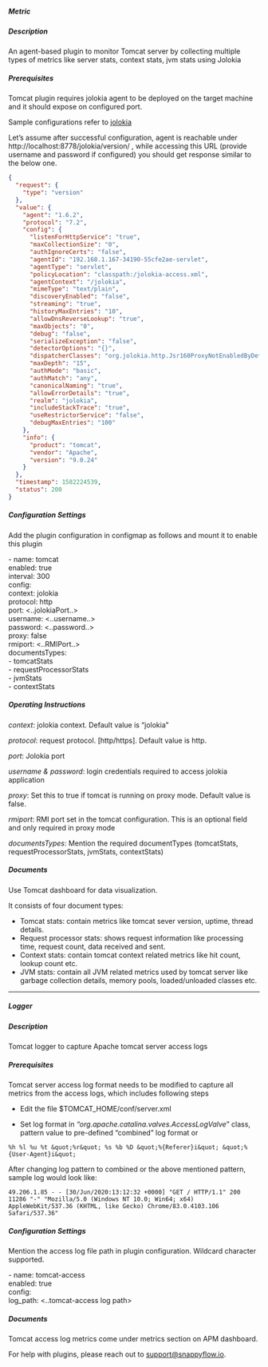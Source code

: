 ##### Metric

##### Description

An agent-based plugin to monitor Tomcat server by collecting multiple types of metrics like server stats, context stats, jvm stats using Jolokia

##### Prerequisites

Tomcat plugin requires jolokia agent to be deployed on the target machine and it should expose on configured port.

Sample configurations refer to [jolokia](https://jolokia.org/documentation.html) 

Let’s assume after successful configuration, agent is reachable under http://localhost:8778/jolokia/version/  , while accessing this URL (provide username and password if configured) you should get response similar to the below one. 

```json
{
  "request": {
    "type": "version"
  },
  "value": {
    "agent": "1.6.2",
    "protocol": "7.2",
    "config": {
      "listenForHttpService": "true",
      "maxCollectionSize": "0",
      "authIgnoreCerts": "false",
      "agentId": "192.168.1.167-34190-55cfe2ae-servlet",
      "agentType": "servlet",
      "policyLocation": "classpath:/jolokia-access.xml",
      "agentContext": "/jolokia",
      "mimeType": "text/plain",
      "discoveryEnabled": "false",
      "streaming": "true",
      "historyMaxEntries": "10",
      "allowDnsReverseLookup": "true",
      "maxObjects": "0",
      "debug": "false",
      "serializeException": "false",
      "detectorOptions": "{}",
      "dispatcherClasses": "org.jolokia.http.Jsr160ProxyNotEnabledByDefaultAnymoreDispatcher",
      "maxDepth": "15",
      "authMode": "basic",
      "authMatch": "any",
      "canonicalNaming": "true",
      "allowErrorDetails": "true",
      "realm": "jolokia",
      "includeStackTrace": "true",
      "useRestrictorService": "false",
      "debugMaxEntries": "100"
    },
    "info": {
      "product": "tomcat",
      "vendor": "Apache",
      "version": "9.0.24"
    }
  },
  "timestamp": 1582224539,
  "status": 200
}
```

##### Configuration Settings

Add the plugin configuration in configmap as follows and mount it to enable this plugin

<div class="sfpollerExample">
  <div> - name: tomcat</div>
  <div class="innerLeft">
    <div>enabled: true</div>
    <div>interval: 300 </div>
    <div>config:</div>
    <div class="innerLeft">
      <div>context: jolokia</div>
      <div>protocol: http</div>
      <div>port: <..jolokiaPort..></div>
      <div>username: <..username..></div>
      <div>password: <..password..></div>
      <div>proxy: false</div>
      <div>rmiport: <..RMIPort..></div>
      <div>documentsTypes:</div>
      <div>- tomcatStats</div>
      <div>- requestProcessorStats</div>
      <div>- jvmStats</div>
      <div>- contextStats</div>
    </div>
  </div>
</div>

##### Operating Instructions

*context*: jolokia context. Default value is “jolokia”

*protocol*: request protocol. [http/https]. Default value is http.

*port*: Jolokia port

*username & password*: login credentials required to access jolokia application

*proxy*: Set this to true if tomcat is running on proxy mode. Default value is false.

*rmiport*: RMI port set in the tomcat configuration. This is an optional field and only required in proxy mode

*documentsTypes*: Mention the required documentTypes (tomcatStats, requestProcessorStats, jvmStats, contextStats)

##### Documents

Use Tomcat dashboard for data visualization.

It consists of four document types:

- Tomcat stats: contain metrics like tomcat sever version, uptime, thread details.
- Request processor stats: shows request information like processing time, request count, data received and sent.
- Context stats: contain tomcat context related metrics like hit count, lookup count etc.
- JVM stats: contain all JVM related metrics used by tomcat server like garbage collection details, memory pools, loaded/unloaded classes etc.

------

##### Logger

##### Description

Tomcat logger to capture Apache tomcat server access logs

##### Prerequisites

Tomcat server access log format needs to be modified to capture all metrics from the access logs, which includes following steps

- Edit the file $TOMCAT_HOME/conf/server.xml

- Set log format in *“org.apache.catalina.valves.AccessLogValve*” class, pattern value to pre-defined “combined” log format or

```
%h %l %u %t &quot;%r&quot; %s %b %D &quot;%{Referer}i&quot; &quot;%{User-Agent}i&quot;
```

After changing log pattern to combined or the above mentioned pattern, sample log would look like:

```
49.206.1.85 - - [30/Jun/2020:13:12:32 +0000] "GET / HTTP/1.1" 200 11286 "-" "Mozilla/5.0 (Windows NT 10.0; Win64; x64) AppleWebKit/537.36 (KHTML, like Gecko) Chrome/83.0.4103.106 Safari/537.36"
```

##### Configuration Settings

Mention the access log file path in plugin configuration. Wildcard character supported.

<div class="sfpollerExample">
<div>- name: tomcat-access</div>
<div class="innerLeft">
  <div>enabled: true</div>
  <div>config:</div>
  <div class="innerLeft">
   <div>log_path: <..tomcat-access log path></div>
   </div>
   </div>
</div>

##### Documents

Tomcat access log metrics come under metrics section on APM dashboard.



For help with plugins, please reach out to [support@snappyflow.io](mailto:support@snappyflow.io).

